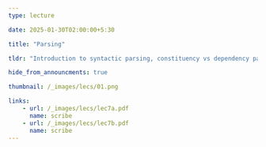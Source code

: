 ```yaml
---
type: lecture

date: 2025-01-30T02:00:00+5:30

title: "Parsing"

tldr: "Introduction to syntactic parsing, constituency vs dependency parsing, CFG"

hide_from_announcments: true

thumbnail: /_images/lecs/01.png

links: 
    - url: /_images/lecs/lec7a.pdf
      name: scribe
    - url: /_images/lecs/lec7b.pdf
      name: scribe
---
```

